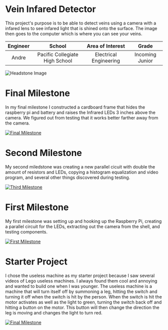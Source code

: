 ﻿# Vein Infared Detector
This project's purpose is to be able to detect veins using a camera with a infared lens to see infared light that is shined onto the surface. The image then goes to the computer which is where you can see your veins.

| **Engineer** | **School** | **Area of Interest** | **Grade** |
|:--:|:--:|:--:|:--:|
| Andre | Pacific Collegiate High School | Electrical Engineering | Incoming Junior

![Headstone Image](https://lh3.googleusercontent.com/pw/AM-JKLXgQ5b5x2yBuvtc8409Pr-Yf3YhQeoXUco-sH8k2zSHRK3GodU4rS-twoV891mqLF8BpjZhXExjMr23Peq4e1w1h62bf4xQGXDO0X7HA92AZLkzdg5Lep1FuggF_HuNVNK0XxZ30JZ9_vy2jjD8IxZG=w1454-h1452-no?authuser=0)
  
# Final Milestone
In my final milestone I constructed a cardboard frame that hides the raspberry pi and battery and raises the Infrared LEDs 3 inches above the camera. We figured out from testing that it works better farther away from the camera.

[![Final Milestone](https://i3.ytimg.com/vi/5jhdV079s3k/maxresdefault.jpg)](https://www.youtube.com/watch?v=5jhdV079s3k)

# Second Milestone
My second miledstone was creating a new parallel cicuit with double the amount of resistors and LEDs, copying a histogram equalization and video program, and several other things discovered during testing.

[![Third Milestone](https://i3.ytimg.com/vi/P69Kxp17wZ0/maxresdefault.jpg)](https://www.youtube.com/watch?v=P69Kxp17wZ0)
# First Milestone
  
My first milestone was setting up and hooking up the Raspberry Pi, creating a parallel circuit for the LEDs, extracting out the camera from the shell, and testing components.

[![First Milestone](https://i3.ytimg.com/vi/kAokawNfTBM/maxresdefault.jpg)](https://www.youtube.com/watch?v=kAokawNfTBM)

# Starter Project

I chose the useless machine as my starter project because I saw several videos of Lego useless machines. I always found them cool and annoying and wanted to build one when I was younger. The useless machine is a machine that will turn itself off by summoning a leg, hitting the switch and turning it off when the switch is hit by the person. When the switch is hit the motor activates as well as the light to green, turning the switch back off and hitting a button on the motor. This button will then change the direction the leg is moving and changes the light to turn red.

[![Final Milestone](https://i3.ytimg.com/vi/iXd-6P9hrxc/maxresdefault.jpg)](https://www.youtube.com/watch?v=iXd-6P9hrxc&t=6s)
